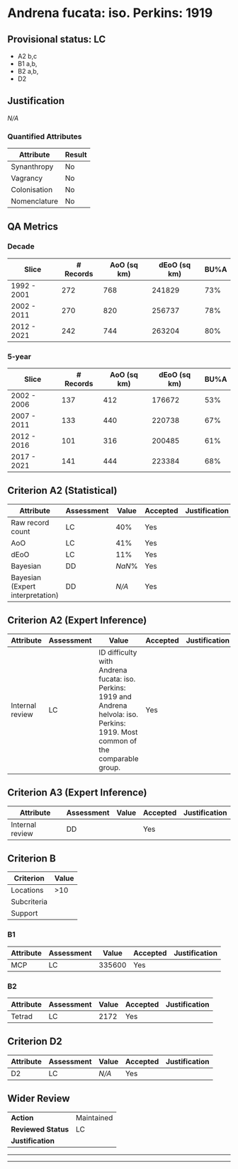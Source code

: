 # Andrena fucata: iso. Perkins: 1919
## Provisional status: LC
- A2 b,c
- B1 a,b, 
- B2 a,b, 
- D2

## Justification
*N/A*
### Quantified Attributes
|Attribute|Result|
|---|---|
|Synanthropy|No|
|Vagrancy|No|
|Colonisation|No|
|Nomenclature|No|
## QA Metrics
### Decade
| Slice | # Records | AoO (sq km) | dEoO (sq km) |BU%A |
|---|---|---|---|---|
|1992 - 2001|272|768|241829|73%|
|2002 - 2011|270|820|256737|78%|
|2012 - 2021|242|744|263204|80%|
### 5-year
| Slice | # Records | AoO (sq km) | dEoO (sq km) |BU%A |
|---|---|---|---|---|
|2002 - 2006|137|412|176672|53%|
|2007 - 2011|133|440|220738|67%|
|2012 - 2016|101|316|200485|61%|
|2017 - 2021|141|444|223384|68%|
## Criterion A2 (Statistical)
|Attribute|Assessment|Value|Accepted|Justification
|---|---|---|---|---|
|Raw record count|LC|40%|Yes||
|AoO|LC|41%|Yes||
|dEoO|LC|11%|Yes||
|Bayesian|DD|*NaN*%|Yes||
|Bayesian (Expert interpretation)|DD|*N/A*|Yes||
## Criterion A2 (Expert Inference)
|Attribute|Assessment|Value|Accepted|Justification
|---|---|---|---|---|
|Internal review|LC|ID difficulty with Andrena fucata: iso. Perkins: 1919 and Andrena helvola: iso. Perkins: 1919. Most common of the comparable group.|Yes||
## Criterion A3 (Expert Inference)
|Attribute|Assessment|Value|Accepted|Justification
|---|---|---|---|---|
|Internal review|DD||Yes||
## Criterion B
|Criterion| Value|
|---|---|
|Locations|>10|
|Subcriteria||
|Support||
### B1
|Attribute|Assessment|Value|Accepted|Justification
|---|---|---|---|---|
|MCP|LC|335600|Yes||
### B2
|Attribute|Assessment|Value|Accepted|Justification
|---|---|---|---|---|
|Tetrad|LC|2172|Yes||
## Criterion D2
|Attribute|Assessment|Value|Accepted|Justification
|---|---|---|---|---|
|D2|LC|*N/A*|Yes||
## Wider Review
|  |  |
|---|---|
|**Action**|Maintained|
|**Reviewed Status**|LC|
|**Justification**||
---
 ---
 <br><br>
 
